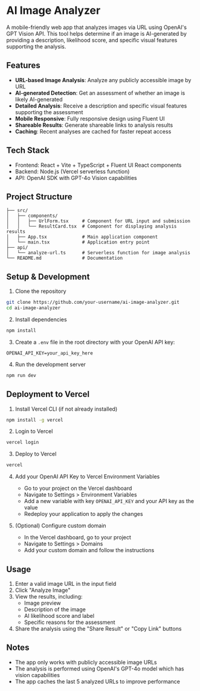 # AI Image Analyzer

A mobile-friendly web app that analyzes images via URL using OpenAI's GPT Vision API. This tool helps determine if an image is AI-generated by providing a description, likelihood score, and specific visual features supporting the analysis.

## Features

- **URL-based Image Analysis**: Analyze any publicly accessible image by URL
- **AI-generated Detection**: Get an assessment of whether an image is likely AI-generated
- **Detailed Analysis**: Receive a description and specific visual features supporting the assessment
- **Mobile Responsive**: Fully responsive design using Fluent UI
- **Shareable Results**: Generate shareable links to analysis results
- **Caching**: Recent analyses are cached for faster repeat access

## Tech Stack

- Frontend: React + Vite + TypeScript + Fluent UI React components
- Backend: Node.js (Vercel serverless function)
- API: OpenAI SDK with GPT-4o Vision capabilities

## Project Structure

```
├── src/
│   ├── components/
│   │   ├── UrlForm.tsx     # Component for URL input and submission
│   │   └── ResultCard.tsx  # Component for displaying analysis results
│   ├── App.tsx             # Main application component
│   └── main.tsx            # Application entry point
├── api/
│   └── analyze-url.ts      # Serverless function for image analysis
└── README.md               # Documentation
```

## Setup & Development

1. Clone the repository

```bash
git clone https://github.com/your-username/ai-image-analyzer.git
cd ai-image-analyzer
```

2. Install dependencies

```bash
npm install
```

3. Create a `.env` file in the root directory with your OpenAI API key:

```
OPENAI_API_KEY=your_api_key_here
```

4. Run the development server

```bash
npm run dev
```

## Deployment to Vercel

1. Install Vercel CLI (if not already installed)

```bash
npm install -g vercel
```

2. Login to Vercel

```bash
vercel login
```

3. Deploy to Vercel

```bash
vercel
```

4. Add your OpenAI API Key to Vercel Environment Variables

   - Go to your project on the Vercel dashboard
   - Navigate to Settings > Environment Variables
   - Add a new variable with key `OPENAI_API_KEY` and your API key as the value
   - Redeploy your application to apply the changes

5. (Optional) Configure custom domain

   - In the Vercel dashboard, go to your project
   - Navigate to Settings > Domains
   - Add your custom domain and follow the instructions

## Usage

1. Enter a valid image URL in the input field
2. Click "Analyze Image"
3. View the results, including:
   - Image preview
   - Description of the image
   - AI likelihood score and label
   - Specific reasons for the assessment
4. Share the analysis using the "Share Result" or "Copy Link" buttons

## Notes

- The app only works with publicly accessible image URLs
- The analysis is performed using OpenAI's GPT-4o model which has vision capabilities
- The app caches the last 5 analyzed URLs to improve performance

